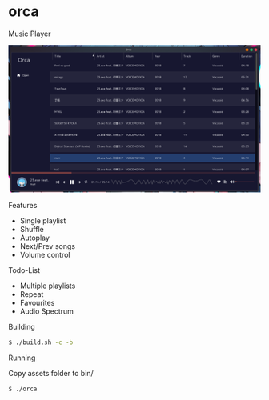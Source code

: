 # orca
Music Player

![main player](./assets/screenshots/screenshot01.png)

Features
 - Single playlist
 - Shuffle
 - Autoplay
 - Next/Prev songs
 - Volume control

Todo-List
- Multiple playlists
- Repeat
- Favourites
- Audio Spectrum

Building

```sh
$ ./build.sh -c -b
```

Running

Copy assets folder to bin/
```sh
$ ./orca
```
